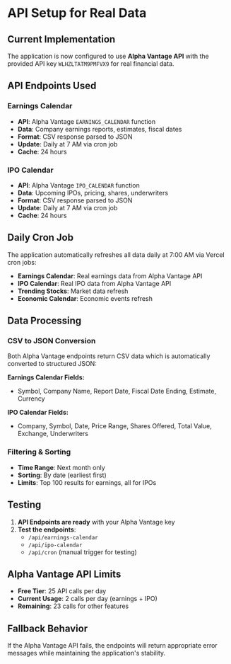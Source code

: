 # API Setup for Real Data

## Current Implementation

The application is now configured to use **Alpha Vantage API** with the provided API key `WLHZLTATM9PMFVX9` for real financial data.

## API Endpoints Used

### Earnings Calendar
- **API**: Alpha Vantage `EARNINGS_CALENDAR` function
- **Data**: Company earnings reports, estimates, fiscal dates
- **Format**: CSV response parsed to JSON
- **Update**: Daily at 7 AM via cron job
- **Cache**: 24 hours

### IPO Calendar  
- **API**: Alpha Vantage `IPO_CALENDAR` function
- **Data**: Upcoming IPOs, pricing, shares, underwriters
- **Format**: CSV response parsed to JSON
- **Update**: Daily at 7 AM via cron job
- **Cache**: 24 hours

## Daily Cron Job

The application automatically refreshes all data daily at 7:00 AM via Vercel cron jobs:

- **Earnings Calendar**: Real earnings data from Alpha Vantage API
- **IPO Calendar**: Real IPO data from Alpha Vantage API  
- **Trending Stocks**: Market data refresh
- **Economic Calendar**: Economic events refresh

## Data Processing

### CSV to JSON Conversion
Both Alpha Vantage endpoints return CSV data which is automatically converted to structured JSON:

**Earnings Calendar Fields:**
- Symbol, Company Name, Report Date, Fiscal Date Ending, Estimate, Currency

**IPO Calendar Fields:**
- Company, Symbol, Date, Price Range, Shares Offered, Total Value, Exchange, Underwriters

### Filtering & Sorting
- **Time Range**: Next month only
- **Sorting**: By date (earliest first)
- **Limits**: Top 100 results for earnings, all for IPOs

## Testing

1. **API Endpoints are ready** with your Alpha Vantage key
2. **Test the endpoints**:
   - `/api/earnings-calendar`
   - `/api/ipo-calendar`
   - `/api/cron` (manual trigger for testing)

## Alpha Vantage API Limits

- **Free Tier**: 25 API calls per day
- **Current Usage**: 2 calls per day (earnings + IPO)
- **Remaining**: 23 calls for other features

## Fallback Behavior

If the Alpha Vantage API fails, the endpoints will return appropriate error messages while maintaining the application's stability.
